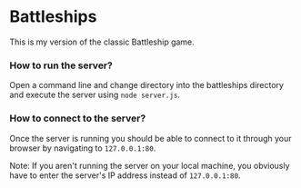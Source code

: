 # Battleships
This is my version of the classic Battleship game.

### How to run the server?
Open a command line and change directory into the battleships directory and execute the server using `node server.js`.

### How to connect to the server?
Once the server is running you should be able to connect to it through your browser by navigating to `127.0.0.1:80`.

Note: If you aren't running the server on your local machine, you obviously have to enter the server's IP address instead of `127.0.0.1:80`.
